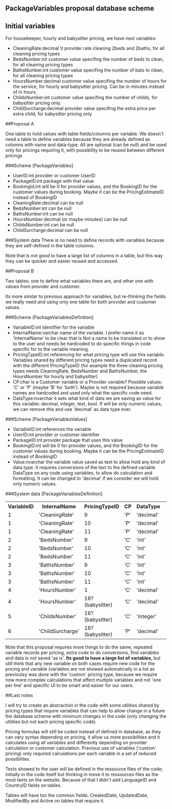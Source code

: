 PackageVariables proposal database scheme
-----------------------------------------

## Initial variables
For housekeeper, hourly and babysitter pricing, we have next variables:

- CleaningRate:decimal \t     provider rate cleaning 2beds and 2baths, for all cleaning pricing types
- BedsNumber:int            customer value specifing the number of beds to clean, for all cleaning pricing types
- BathsNumber:int           customer value specifing the number of bats to clean, for all cleaning pricing types
- HoursNumber:decimal       customer value specifing the number of hours for the service, for hourly and babysitter pricing. Can be in minutes instead of in hours.
- ChildsNumber:int          customer value specifing the number of childs, for babysitter pricing only.
- ChildSurcharge:decimal    provider value specifing the extra price per extra child, for babysitter pricing only


##Proposal A

One table to hold values with table fields/columns per variable.
We doesn't need a table to define variables because they are already defined as columns with name and data-type. All are optional (can be null) and be used only for pricings
requiring it, with possibility to be reused between different pricings

###Scheme [PackageVariables]
- UserID:int                provider or customer UserID
- PackageID:int             package with that value
- BookingId:int             will be 0 for provider values, and the BookingID for the customer values during booking. Maybe it can be the PricingEstimateID instead of BookingID
- CleaningRate:decimal      can be null
- BedsNumber:int            can be null
- BathsNumber:int           can be null
- HoursNumber:decimal       (or maybe minutes) can be null
- ChildsNumber:int          can be null
- ChildSurcharge:decimal    can be null

###System data
There is no need to define records with variables because they are self-defined in the table columns.

Note that is not good to have a large list of columns in a table, but this way they can be quicker and easier reused and accessed.


##Proposal B

Two tables: one to define what variables there are, and other one with values from provider and customer.

Its more similar to previous approach for variables, but re-thinking the fields we really need and using only one table for both provider and customer values.

###Scheme [PackageVariablesDefinition]
- VariableID:int            identifier for the variable
- InternalName:varchar      name of the variable. I prefer name it as 'InternalName' to be clear that
                            is Not a name to be translated or to show to the user and needs be hardcoded to do
                            specific things in code specific for to the variable meaning.
- PricingTypeID:int         referencing for what pricing type will use this variable.
                            Variables shared by different pricing types need a duplicated record with the
                            different PricingTypeID (for example the three cleaning pricing types needs CleaningRate,
                            BedsNumber and BathsNumber, the HoursNumber for hourly and babysitter)
- CP:char                   is a Customer variable or a Provider variable?
                            Possible values: 'C' or 'P' (maybe 'B' for 'both').
                            Maybe is not required because variable names are hardcoded and used only what the specific code need.
- DataType:nvarchar         it sets what kind of data we are saving as value for this variable: decimal, integer, text, bool.
                            If will be only numeric values, we can remove this and use 'decimal' as data type ever.

###Scheme [PackageVariablesValues]
- VariableID:int            references the variable
- UserID:int                provider or customer identifier
- PackageID:int             provider package that uses this value
- BookingID:int             will be 0 for provider values, and the BookingID for the customer values during booking.
                            Maybe it can be the PricingEstimateID instead of BookingID
- Value:nvarchar            the variable value saved as text to allow hold any kind of data type.
                            It requires conversions of the text to the defined variable DataType on any code using variables,
                            to allow do calculation and formatting.
                            It can be changed to 'decimal' if we consider we will hold only numeric values.

###System data [PackageVariablesDefinition]
<table>
 <tr>
  <th>VariableID</th><th>      InternalName</th><th>        PricingTypeID</th><th>       CP</th><th>      DataType</th>
 </tr>
 <tr>
  <td>1</td><td>               'CleaningRate'</td><td>      9</td><td>                   'P'</td><td>     'decimal'</td>
 </tr>
 <tr>
  <td>1</td><td>               'CleaningRate'</td><td>      10</td><td>                  'P'</td><td>     'decimal'</td>
 </tr>
 <tr>
  <td>1</td><td>               'CleaningRate'</td><td>      11</td><td>                  'P'</td><td>     'decimal'</td>
 </tr>
 <tr>
  <td>2</td><td>               'BedsNumber'</td><td>        9</td><td>                   'C'</td><td>     'int'</td>
 </tr>
 <tr>
  <td>2</td><td>               'BedsNumber'</td><td>        10</td><td>                  'C'</td><td>     'int'</td>
 </tr>
 <tr>
  <td>2</td><td>               'BedsNumber'</td><td>        11</td><td>                  'C'</td><td>     'int'</td>
 </tr>
 <tr>
  <td>3</td><td>               'BathsNumber'</td><td>       9</td><td>                   'C'</td><td>     'int'</td>
 </tr>
 <tr>
  <td>3</td><td>               'BathsNumber'</td><td>       10</td><td>                  'C'</td><td>     'int'</td>
 </tr>
 <tr>
  <td>3</td><td>               'BathsNumber'</td><td>       11</td><td>                  'C'</td><td>     'int'</td>
 </tr>
 <tr>
  <td>4</td><td>               'HoursNumber'</td><td>       1</td><td>                   'C'</td><td>     'decimal'</td>
 </tr>
 <tr>
  <td>4</td><td>               'HoursNumber'</td><td>       16? (babysitter)</td><td>    'C'</td><td>     'decimal'</td>
 </tr>
 <tr>
  <td>5</td><td>               'ChildsNumber'</td><td>      16? (babysitter)</td><td>    'C'</td><td>     'integer'</td>
 </tr>
 <tr>
  <td>6</td><td>               'ChildSurcharge'</td><td>    16? (babysitter)</td><td>    'P'</td><td>     'decimal'</td><td>
 </tr>
</table>

Note that this proposal requires more things to do the same, repeated variable records per pricing, extra code to do conversions, find variables and data is not saved 'as is'.
**Its good to have a large list of variables**, but still think that any new variable on both cases require new code for the pricing and variable (variables are not showed automatically
in a list as previoulsy was done with the 'custom' pricing type, because we require now more complex calculations that affect multiple variables and not 'one per line' and specific
UI to be smart and easier for our users.


##Last notes

I will try to create an abstraction in the code with some utilities shared by pricing types that require variables that can help to allow change in a future the database scheme with minimum changes in the code (only changing the utilities but not each pricing specific code).

Pricing formulas will still be coded instead of defined in database, as they can vary syntax depending on pricing, it allow us more possibilities and it calculates using all variables and differently depending on provider calculation or customer calculation. Previous use of variables ('custom' pricing) only required calculations per each variable in a set of reduced possibilites.

Texts showed to the user will be defined in the ressource files of the code; initially in the code itself but thinking in move it to ressources files as the most texts on the website. Because of that I didn't add LanguageID and CountryID fields on tables.

Tables will have too the common fields: CreatedDate, UpdatedDate, ModifiedBy and Active on tables that require it.
